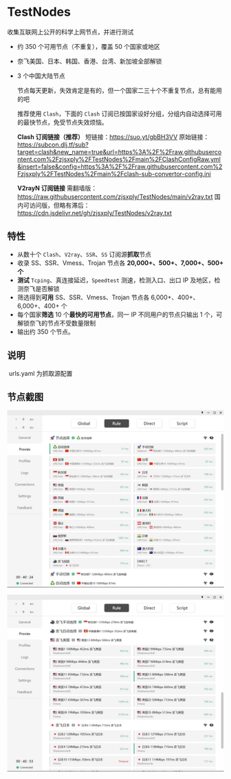 # TestNodes

收集互联网上公开的科学上网节点，并进行测试

- 约 350 个可用节点（不重复），覆盖 50 个国家或地区
- 奈飞美国、日本、韩国、香港、台湾、新加坡全部解锁
- 3 个中国大陆节点

  节点每天更新，失效肯定是有的，但一个国家二三十个不重复节点，总有能用的吧

  推荐使用 `Clash`，下面的 `Clash` 订阅已按国家设好分组，分组内自动选择可用的最快节点，免受节点失效烦恼。

  **Clash 订阅链接（推荐）** 短链接：https://suo.yt/gbBH3VV 原始链接：https://subcon.dlj.tf/sub?target=clash&new_name=true&url=https%3A%2F%2Fraw.githubusercontent.com%2Fzjsxply%2FTestNodes%2Fmain%2FClashConfigRaw.yml&insert=false&config=https%3A%2F%2Fraw.githubusercontent.com%2Fzjsxply%2FTestNodes%2Fmain%2Fclash-sub-convertor-config.ini

  **V2rayN 订阅链接** 需翻墙版：https://raw.githubusercontent.com/zjsxply/TestNodes/main/v2ray.txt 国内可访问版，但略有滞后：https://cdn.jsdelivr.net/gh/zjsxply/TestNodes/v2ray.txt 

## 特性

- 从数十个 `Clash`、`V2ray`、`SSR`、`SS` 订阅源**抓取**节点
- 收录 SS、SSR、Vmess、Trojan 节点各 **20,000+、500+、7,000+、500+ 个**
- **测试** `Tcping`、真连接延迟，`Speedtest` 测速，检测入口、出口 IP 及地区，检测奈飞是否解锁
- 筛选得到**可用** SS、SSR、Vmess、Trojan 节点各 6,000+、400+、6,000+、400+ 个
- 每个国家**筛选** 10 个**最快的可用节点**，同一 IP 不同用户的节点只输出 1 个，可解锁奈飞的节点不受数量限制
- 输出约 350 个节点。

## 说明

​		urls.yaml 为抓取源配置

## 节点截图

![](https://github.com/zjsxply/TestNodes/blob/main/screenshot.jpg?raw=true)

![](https://github.com/zjsxply/TestNodes/blob/main/screenshot2.jpg?raw=true)
